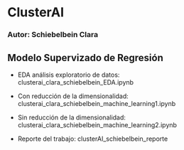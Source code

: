 # ClusterAI
### Autor: Schiebelbein Clara

## Modelo Supervizado de Regresión 
- EDA análisis exploratorio de datos: 
  clusterai_clara_schiebelbein_EDA.ipynb

- Con reducción de la dimensionalidad: 
  clusterai_clara_schiebelbein_machine_learning1.ipynb

- Sin reducción de la dimensionalidad: 
  clusterai_clara_schiebelbein_machine_learning2.ipynb

- Reporte del trabajo: 
  clusterAI_schiebelbein_reporte
  
  
